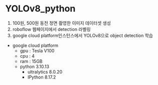 # YOLOv8_python

1. 100원, 500원 동전 정면 촬영한 이미지 데이터셋 생성
2. roboflow 웹페이지에서 detection 라벨링
3. google cloud platform인스턴스에서 YOLOv8으로 object detection 학습

- google cloud platform
  - gpu : Tesla V100
  - cpu : 4
  - ram : 15GB
  - python 3.10.13
    - ultralytics 8.0.20
    - IPython 8.17.2
